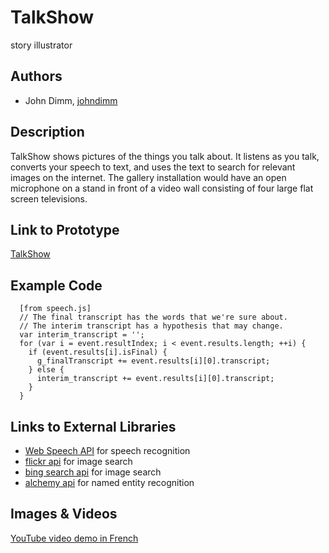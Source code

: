 # TalkShow

story illustrator

## Authors
- John Dimm, [johndimm](https://github.com/johndimm)


## Description
TalkShow shows pictures of the things you talk about.  It listens as you talk, converts your speech to text, and uses the text to search for relevant images on the internet. The gallery installation would have an open microphone on a stand in front of a video wall consisting of four large flat screen televisions.

## Link to Prototype

[TalkShow](https://dprhcp108.doteasy.com/~johndimm/TalkShow/)

## Example Code


```
  [from speech.js]
  // The final transcript has the words that we're sure about.
  // The interim transcript has a hypothesis that may change.
  var interim_transcript = '';  
  for (var i = event.resultIndex; i < event.results.length; ++i) {
    if (event.results[i].isFinal) {
      g_finalTranscript += event.results[i][0].transcript;
    } else {
      interim_transcript += event.results[i][0].transcript;
    }
  }
```


## Links to External Libraries

- [Web Speech API](https://dvcs.w3.org/hg/speech-api/raw-file/tip/speechapi.html) for speech recognition
- [flickr api](http://www.flickr.com/services/api/) for image search
- [bing search api](http://datamarket.azure.com/dataset/bing/search) for image search
- [alchemy api](http://www.alchemyapi.com/api/entity/langs.html) for named entity recognition



## Images & Videos


[YouTube video demo in French](https://www.youtube.com/watch?v=j0BDSlrP63Q)


